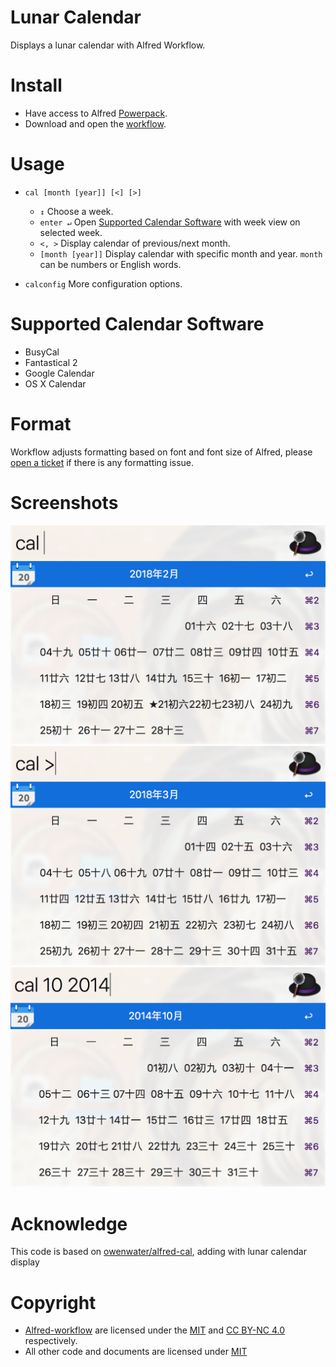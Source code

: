 # Lunar Calendar

Displays a lunar calendar with Alfred Workflow.

# Install
- Have access to Alfred [Powerpack](http://www.alfredapp.com/powerpack/).
- Download and open the [workflow](Lunar%20Calendar.alfredworkflow?raw=true).

# Usage
- `cal [month [year]] [<] [>]`
	- `↕` Choose a week.
	- `enter ↵` Open [Supported Calendar Software](#support) with week view on selected week.
	- `<, >` Display calendar of previous/next month.
	- `[month [year]]` Display calendar with specific month and year. `month` can be numbers or English words.

- `calconfig` More configuration options.

<a name="support"></a>
# Supported Calendar Software
- BusyCal
- Fantastical 2
- Google Calendar
- OS X Calendar

# Format
Workflow adjusts formatting based on font and font size of Alfred, please [open a ticket](https://github.com/caogang/alfred-lunar-cal/issues/new) if there is any formatting issue.


# Screenshots
![screenshot1](screenshots/screenshot1.png?raw=true)
![screenshot2](screenshots/screenshot2.png?raw=true)
![screenshot3](screenshots/screenshot3.png?raw=true)

# Acknowledge
This code is based on [owenwater/alfred-cal](https://github.com/owenwater/alfred-cal), adding with lunar calendar display

# Copyright
- [Alfred-workflow](https://github.com/deanishe/alfred-workflow) are licensed under the [MIT](http://opensource.org/licenses/MIT) and [CC BY-NC 4.0](https://creativecommons.org/licenses/by-nc/4.0/legalcode) respectively.
- All other code and documents are licensed under [MIT](http://opensource.org/licenses/MIT)

